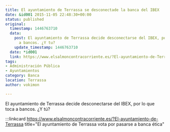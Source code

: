 ```yaml
---
title: El ayuntamiento de Terrassa se desconectade la banca del IBEX
date: &id001 2015-11-05 22:48:30+00:00
status: published
original:
  timestamp: 1446763710
  data:
    post: El ayuntamiento de Terrassa decide desconectarse del IBEX, por lo que toca
      a bancos. ¿Y tu?
    update_timestamp: 1446763710
  date: *id001
  link: https://www.elsalmoncontracorriente.es/?El-ayuntamiento-de-Terrassa
tags:
- Administración Pública
- Ayuntamientos
category: Banca
location: Terrassa
author: vokimon

---
```

El ayuntamiento de Terrassa decide desconectarse del IBEX, por lo que toca a bancos. ¿Y tú?

:::linkcard https://www.elsalmoncontracorriente.es/?El-ayuntamiento-de-Terrassa title="El ayuntamiento de Terrassa vota por pasarse a banca ética"


